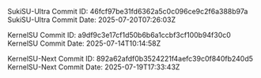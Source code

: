 SukiSU-Ultra Commit ID: 46fcf97be31fd6362a5c0c096ce9c2f6a388b97a
SukiSU-Ultra Commit Date: 2025-07-20T07:26:03Z

KernelSU Commit ID: a9df9c3e17cf1d50b6b6a1ccbf3cf100b94f30c0
KernelSU Commit Date: 2025-07-14T10:14:58Z

KernelSU-Next Commit ID: 892a62afdf0b3524221f4aefc39c0f840fb240d5
KernelSU-Next Commit Date: 2025-07-19T17:33:43Z

